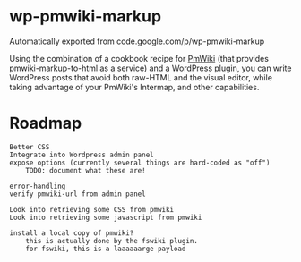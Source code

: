 # wp-pmwiki-markup
Automatically exported from code.google.com/p/wp-pmwiki-markup

Using the combination of a cookbook recipe for [PmWiki](http://www.pmwiki.org) (that provides pmwiki-markup-to-html as a service) and a WordPress plugin, you can write WordPress posts that avoid both raw-HTML and the visual editor, while taking advantage of your PmWiki's Intermap, and other capabilities.

# Roadmap

    Better CSS
    Integrate into Wordpress admin panel
    expose options (currently several things are hard-coded as "off")
        TODO: document what these are! 

    error-handling
    verify pmwiki-url from admin panel 

    Look into retrieving some CSS from pmwiki
    Look into retrieving some javascript from pmwiki 

    install a local copy of pmwiki?
        this is actually done by the fswiki plugin.
        for fswiki, this is a laaaaaarge payload 

